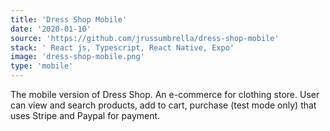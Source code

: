 ```yaml
---
title: 'Dress Shop Mobile'
date: '2020-01-10'
source: 'https://github.com/jrussumbrella/dress-shop-mobile'
stack: ' React js, Typescript, React Native, Expo'
image: 'dress-shop-mobile.png'
type: 'mobile'
---
```


The mobile version of Dress Shop. An e-commerce for clothing store. User can view and search products, add to cart, purchase (test mode only) that uses Stripe and Paypal for payment.
